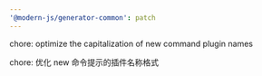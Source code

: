 ```yaml
---
'@modern-js/generator-common': patch
---
```


chore: optimize the capitalization of new command plugin names

chore: 优化 new 命令提示的插件名称格式
